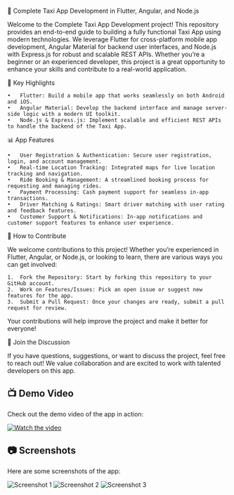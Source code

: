 🚖 Complete Taxi App Development in Flutter, Angular, and Node.js

Welcome to the Complete Taxi App Development project! This repository provides an end-to-end guide to building a fully functional Taxi App using modern technologies. We leverage Flutter for cross-platform mobile app development, Angular Material for backend user interfaces, and Node.js with Express.js for robust and scalable REST APIs. Whether you’re a beginner or an experienced developer, this project is a great opportunity to enhance your skills and contribute to a real-world application.

🌟 Key Highlights

	•	Flutter: Build a mobile app that works seamlessly on both Android and iOS.
	•	Angular Material: Develop the backend interface and manage server-side logic with a modern UI toolkit.
	•	Node.js & Express.js: Implement scalable and efficient REST APIs to handle the backend of the Taxi App.

📊 App Features

	•	User Registration & Authentication: Secure user registration, login, and account management.
	•	Real-time Location Tracking: Integrated maps for live location tracking and navigation.
	•	Ride Booking & Management: A streamlined booking process for requesting and managing rides.
	•	Payment Processing: Cash payment support for seamless in-app transactions.
	•	Driver Matching & Ratings: Smart driver matching with user rating and feedback features.
	•	Customer Support & Notifications: In-app notifications and customer support features to enhance user experience.

🚀 How to Contribute

We welcome contributions to this project! Whether you’re experienced in Flutter, Angular, or Node.js, or looking to learn, there are various ways you can get involved:

	1.	Fork the Repository: Start by forking this repository to your GitHub account.
	2.	Work on Features/Issues: Pick an open issue or suggest new features for the app.
	3.	Submit a Pull Request: Once your changes are ready, submit a pull request for review.

Your contributions will help improve the project and make it better for everyone!

🙌 Join the Discussion

If you have questions, suggestions, or want to discuss the project, feel free to reach out! We value collaboration and are excited to work with talented developers on this app.

## 📺 Demo Video

Check out the demo video of the app in action:

[![Watch the video](https://img.youtube.com/vi/LkzQVjdqOOE/maxresdefault.jpg)](https://www.youtube.com/watch?v=LkzQVjdqOOE)

## 📷 Screenshots

Here are some screenshots of the app:

![Screenshot 1](https://github.com/user-attachments/assets/e8664ce8-11cd-4a63-9d47-29326ee47b20)
![Screenshot 2](https://github.com/user-attachments/assets/6b82bbe0-b7da-4c15-865e-ccc0bf4ef376)
![Screenshot 3](https://github.com/user-attachments/assets/e1ef2b13-ed39-47a1-8165-53accca8ded5)

